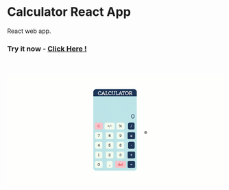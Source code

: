 # Calculator React App
React web app.

### Try it now - <a href="https://vishalghai.github.io/Calculator/">Click Here !</a>

<br><br>
![Visualization](https://github.com/VishalGhai/Calculator/blob/master/Visual.gif)

